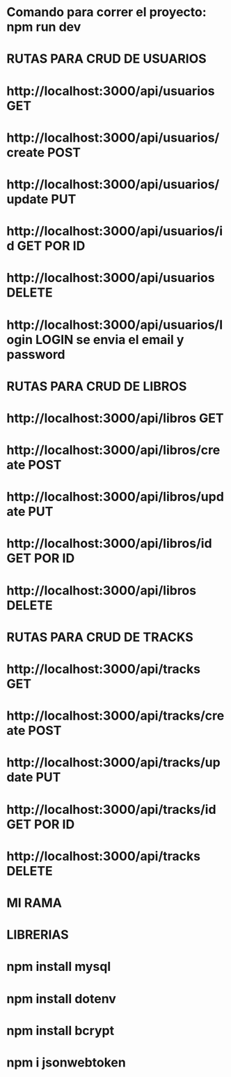 # 


# Comando para correr el proyecto: npm run dev


# RUTAS PARA CRUD DE USUARIOS
# http://localhost:3000/api/usuarios GET
# http://localhost:3000/api/usuarios/create POST
# http://localhost:3000/api/usuarios/update PUT
# http://localhost:3000/api/usuarios/id GET POR ID
# http://localhost:3000/api/usuarios DELETE
# http://localhost:3000/api/usuarios/login LOGIN se envia el email y password



# RUTAS PARA CRUD DE LIBROS
# http://localhost:3000/api/libros GET
# http://localhost:3000/api/libros/create POST
# http://localhost:3000/api/libros/update PUT
# http://localhost:3000/api/libros/id GET POR ID
# http://localhost:3000/api/libros DELETE


# RUTAS PARA CRUD DE TRACKS
# http://localhost:3000/api/tracks GET
# http://localhost:3000/api/tracks/create POST
# http://localhost:3000/api/tracks/update PUT
# http://localhost:3000/api/tracks/id GET POR ID
# http://localhost:3000/api/tracks DELETE
# MI RAMA

# LIBRERIAS
# npm install mysql  
# npm install dotenv
# npm install bcrypt
# npm i jsonwebtoken







